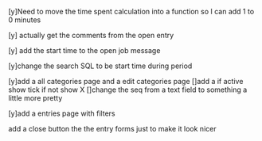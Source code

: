 [y]Need to move the time spent calculation into a function so I can add 1 to 0 minutes


[y] actually get the comments from the open entry

[y] add the start time to the open job message

[y]change the search SQL to be start time during period

[y]add a all categories page and a edit categories page
  []add a if active show tick if not show X
  []change the seq from a text field to something a little more pretty

[y]add a entries page with filters

add a close button the the entry forms just to make it look nicer
